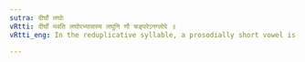 ```yaml
---
sutra: दीर्घो लघोः
vRtti: दीर्घो भवति लघोरभ्यासस्य लघुनि णौ चङ्परेऽनग्लोपे ॥
vRtti_eng: In the reduplicative syllable, a prosodially short vowel is lengthened in the Reduplicated Aorist of the Causative, when the vowel of the root is light, and the root has not lost its end-vowel before the Causative णि ॥

---
```

